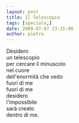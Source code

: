 ```yaml
---
layout: post
title: Il Telescopio
tags: [speciale,]
date: 2009-07-07 23:15:00
author: pietro
---
```

Desidero<br/>un telescopio<br/>per cercare il minuscolo<br/>nel cuore<br/>dell'enormità che vedo<br/>fuori di me<br/>fuori di me<br/>desidero<br/>l'impossibile<br/>sarà creato<br/>dentro di me.

